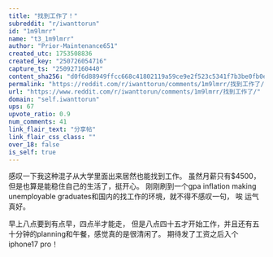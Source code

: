 ```yaml
---
title: "找到工作了！"
subreddit: "r/iwanttorun"
id: "1m9lmrr"
name: "t3_1m9lmrr"
author: "Prior-Maintenance651"
created_utc: 1753508836
created_key: "250726054716"
capture_ts: "250927160440"
content_sha256: "d0f6d88949ffcc668c41802119a59ce9e2f523c5341f7b3be0fb0e707de8e099"
permalink: "https://reddit.com/r/iwanttorun/comments/1m9lmrr/找到工作了/"
url: "https://www.reddit.com/r/iwanttorun/comments/1m9lmrr/找到工作了/"
domain: "self.iwanttorun"
ups: 67
upvote_ratio: 0.9
num_comments: 41
link_flair_text: "分享帖"
link_flair_css_class: ""
over_18: false
is_self: true
---
```


感叹一下我这种混子从大学里面出来居然也能找到工作。 虽然月薪只有\$4500，
但是也算是能稳住自己的生活了，挺开心。 刚刚刷到一个gpa inflation making
unemployable graduates和国内的找工作的环境，就不得不感叹一句， 唉
运气真好。

早上八点要到有点早，四点半才能走，
但是八点四十五才开始工作，并且还有五十分钟的planning和午餐，感觉真的是很清闲了。
期待发了工资之后入个iphone17 pro！
